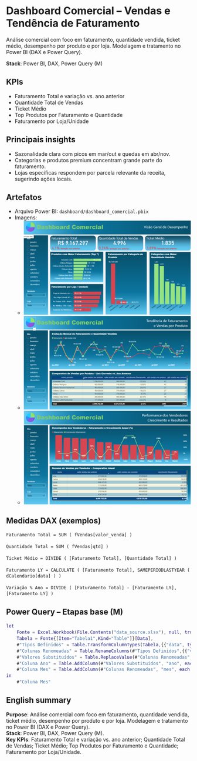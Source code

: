 # Dashboard Comercial – Vendas e Tendência de Faturamento

Análise comercial com foco em faturamento, quantidade vendida, ticket médio, desempenho por produto e por loja. Modelagem e tratamento no Power BI (DAX e Power Query).

**Stack**: Power BI, DAX, Power Query (M)  

## KPIs
- Faturamento Total e variação vs. ano anterior
- Quantidade Total de Vendas
- Ticket Médio
- Top Produtos por Faturamento e Quantidade
- Faturamento por Loja/Unidade

## Principais insights
- Sazonalidade clara com picos em mar/out e quedas em abr/nov.
- Categorias e produtos premium concentram grande parte do faturamento.
- Lojas específicas respondem por parcela relevante da receita, sugerindo ações locais.

## Artefatos
- Arquivo Power BI: `dashboard/dashboard_comercial.pbix`
- Imagens: 
  - ![](docs/img/dashboard_comercial1.png)
  - ![](docs/img/dashboard_comercial2.png)
  - ![](docs/img/dashboard_comercial3.png)

## Medidas DAX (exemplos)
```DAX
Faturamento Total = SUM ( fVendas[valor_venda] )

Quantidade Total = SUM ( fVendas[qtd] )

Ticket Médio = DIVIDE ( [Faturamento Total], [Quantidade Total] )

Faturamento LY = CALCULATE ( [Faturamento Total], SAMEPERIODLASTYEAR ( dCalendario[data] ) )

Variação % Ano = DIVIDE ( [Faturamento Total] - [Faturamento LY], [Faturamento LY] )
```

## Power Query – Etapas base (M)
```M
let
    Fonte = Excel.Workbook(File.Contents("data_source.xlsx"), null, true),
    Tabela = Fonte{[Item="Tabela1",Kind="Table"]}[Data],
    #"Tipos Definidos" = Table.TransformColumnTypes(Tabela,{{"data", type date},{"valor", type number}}),
    #"Colunas Renomeadas" = Table.RenameColumns(#"Tipos Definidos",{{"valor","valor_bruto"}}),
    #"Valores Substituídos" = Table.ReplaceValue(#"Colunas Renomeadas",null,0,Replacer.ReplaceValue,{"valor_bruto"}),
    #"Coluna Ano" = Table.AddColumn(#"Valores Substituídos", "ano", each Date.Year([data]), Int64.Type),
    #"Coluna Mes" = Table.AddColumn(#"Colunas Renomeadas", "mes", each Date.Month([data]), Int64.Type)
in
    #"Coluna Mes"

```

## English summary
**Purpose**: Análise comercial com foco em faturamento, quantidade vendida, ticket médio, desempenho por produto e por loja. Modelagem e tratamento no Power BI (DAX e Power Query).  
**Stack**: Power BI, DAX, Power Query (M).  
**Key KPIs**: Faturamento Total e variação vs. ano anterior; Quantidade Total de Vendas; Ticket Médio; Top Produtos por Faturamento e Quantidade; Faturamento por Loja/Unidade.

